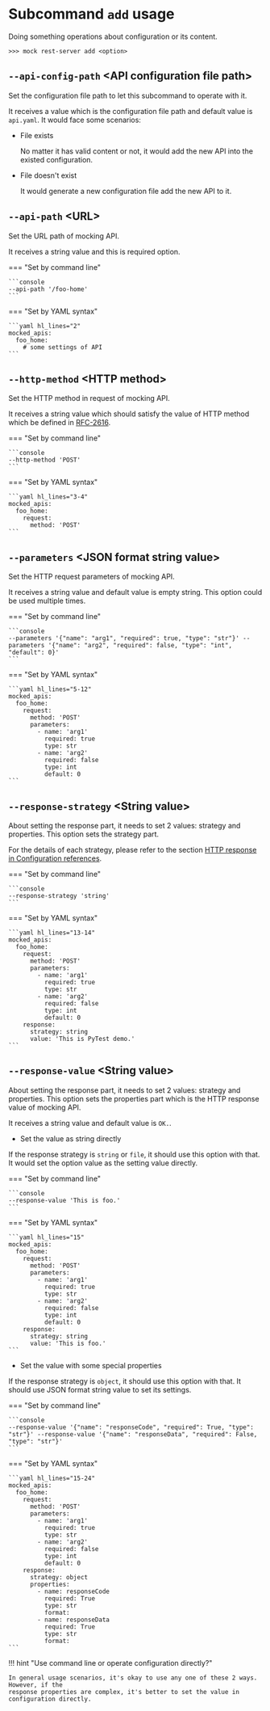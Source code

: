 # Subcommand ``add`` usage

Doing something operations about configuration or its content.

```console
>>> mock rest-server add <option>
```


## ``--api-config-path`` <API configuration file path\>

Set the configuration file path to let this subcommand to operate with it.

It receives a value which is the configuration file path and default value is ``api.yaml``. It would face some scenarios:

* File exists

    No matter it has valid content or not, it would add the new API into the existed configuration.

* File doesn't exist

    It would generate a new configuration file add the new API to it.


## ``--api-path`` <URL\>

Set the URL path of mocking API.

It receives a string value and this is required option.

=== "Set by command line"
    
    ```console
    --api-path '/foo-home'
    ```

=== "Set by YAML syntax"
    
    ```yaml hl_lines="2"
    mocked_apis:
      foo_home:
        # some settings of API
    ```


## ``--http-method`` <HTTP method\>

Set the HTTP method in request of mocking API.

It receives a string value which should satisfy the value of HTTP method which be defined in [RFC-2616](https://datatracker.ietf.org/doc/html/rfc2616#section-5.1.1).

=== "Set by command line"
    
    ```console
    --http-method 'POST'
    ```

=== "Set by YAML syntax"
    
    ```yaml hl_lines="3-4"
    mocked_apis:
      foo_home:
        request:
          method: 'POST'
    ```


## ``--parameters`` <JSON format string value\>

Set the HTTP request parameters of mocking API.

It receives a string value and default value is empty string. This option could be used multiple times.

=== "Set by command line"
    
    ```console
    --parameters '{"name": "arg1", "required": true, "type": "str"}' --parameters '{"name": "arg2", "required": false, "type": "int", "default": 0}'
    ```

=== "Set by YAML syntax"
    
    ```yaml hl_lines="5-12"
    mocked_apis:
      foo_home:
        request:
          method: 'POST'
          parameters:
            - name: 'arg1'
              required: true
              type: str
            - name: 'arg2'
              required: false
              type: int
              default: 0
    ```


## ``--response-strategy`` <String value\>

About setting the response part, it needs to set 2 values: strategy and properties. This option sets the strategy part.

For the details of each strategy, please refer to the section [HTTP response in Configuration references](/configure-references/mocked-apis/apis/http/response/#strategy).

=== "Set by command line"
    
    ```console
    --response-strategy 'string'
    ```

=== "Set by YAML syntax"
    
    ```yaml hl_lines="13-14"
    mocked_apis:
      foo_home:
        request:
          method: 'POST'
          parameters:
            - name: 'arg1'
              required: true
              type: str
            - name: 'arg2'
              required: false
              type: int
              default: 0
        response:
          strategy: string
          value: 'This is PyTest demo.'
    ```


## ``--response-value`` <String value\>

About setting the response part, it needs to set 2 values: strategy and properties. This option sets the properties part
which is the HTTP response value of mocking API.

It receives a string value and default value is ``OK.``.

* Set the value as string directly

If the response strategy is ``string`` or ``file``, it should use this option with that. It would set the option value
as the setting value directly.

=== "Set by command line"
    
    ```console
    --response-value 'This is foo.'
    ```

=== "Set by YAML syntax"
    
    ```yaml hl_lines="15"
    mocked_apis:
      foo_home:
        request:
          method: 'POST'
          parameters:
            - name: 'arg1'
              required: true
              type: str
            - name: 'arg2'
              required: false
              type: int
              default: 0
        response:
          strategy: string
          value: 'This is foo.'
    ```

* Set the value with some special properties

If the response strategy is ``object``, it should use this option with that. It should use JSON format string value to
set its settings.

=== "Set by command line"
    
    ```console
    --response-value '{"name": "responseCode", "required": True, "type": "str"}' --response-value '{"name": "responseData", "required": False, "type": "str"}'
    ```

=== "Set by YAML syntax"
    
    ```yaml hl_lines="15-24"
    mocked_apis:
      foo_home:
        request:
          method: 'POST'
          parameters:
            - name: 'arg1'
              required: true
              type: str
            - name: 'arg2'
              required: false
              type: int
              default: 0
        response:
          strategy: object
          properties:
            - name: responseCode
              required: True
              type: str
              format:
            - name: responseData
              required: True
              type: str
              format:
    ```

!!! hint "Use command line or operate configuration directly?"

    In general usage scenarios, it's okay to use any one of these 2 ways. However, if the 
    response properties are complex, it's better to set the value in configuration directly.
